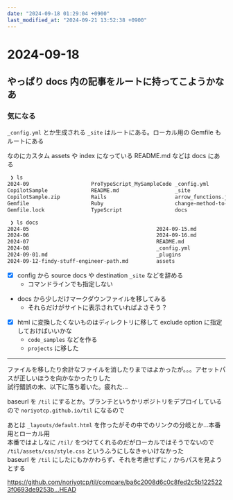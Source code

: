 ```yaml
---
date: "2024-09-18 01:29:04 +0900"
last_modified_at: "2024-09-21 13:52:38 +0900"
---
```


# 2024-09-18
## やっぱり docs 内の記事をルートに持ってこようかなあ

### 気になる
`_config.yml` とか生成される `_site` はルートにある。ローカル用の Gemfile もルートにある

なのにカスタム assets や index になっている README.md などは docs にある

```sh
 ❯ ls
2024-09                    ProTypeScript_MySampleCode _config.yml                get_file_info.sh           template.sh
CopilotSample              README.md                  _site                      get_git_file_info.sh       tmp
CopilotSample.zip          Rails                      arrow_functions.js         js-closure.js
Gemfile                    Ruby                       change-method-to-field.js  monthly-posts.sh
Gemfile.lock               TypeScript                 docs                       prepend-front-matter.sh

 ❯ ls docs
2024-05                                         2024-09-15.md                                   convert_to_tasklist.rb
2024-06                                         2024-09-16.md                                   layered-design-for-ruby-on-rails-application.md
2024-07                                         README.md                                       params.txt
2024-08                                         _config.yml                                     upcase_converter.upcase
2024-09-01.md                                   _plugins
2024-09-12-findy-stuff-engineer-path.md         assets
```

- [x] config から source docs や destination `_site` などを辞める
  - コマンドラインでも指定しない
- docs から少しだけマークダウンファイルを移してみる
  - それらだけがサイトに表示されていればよさそう？
- [x] html に変換したくないものはディレクトリに移して exclude option に指定しておけばいいかな
  - `code_samples` などを作る
  - `projects` に移した

---

ファイルを移したり余計なファイルを消したりまではよかったが。。。アセットパスが正しいほうを向かなかったりした  
試行錯誤の末、以下に落ち着いた。疲れた…

baseurl を `/til` にするとか。ブランチというかリポジトリをデプロイしているので `noriyotcp.github.io/til` になるので

あとは `_layouts/default.html` を作ったがその中でのリンクの分岐とか…本番用とローカル用  
本番ではよしなに `/til/` をつけてくれるのだがローカルではそうでないので `/til/assets/css/style.css` というふうにしなきゃいけなかった  
baseurl を `/til` にしたにもかかわらず、それを考慮せずに `/` からパスを見ようとする

https://github.com/noriyotcp/til/compare/ba6c2008d6c0c8fed2c5b1225223f0693de9253b...HEAD

